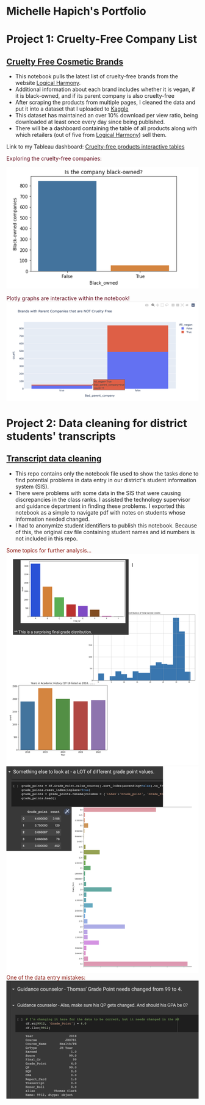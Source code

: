 # Michelle Hapich's Portfolio

# Project 1: Cruelty-Free Company List
## [Cruelty Free Cosmetic Brands](https://github.com/mhapich/cruelty_free_products.git)

- This notebook pulls the latest list of cruelty-free brands from the website [Logical Harmony](https://logicalharmony.net/cruelty-free-brand-list/).
- Additional information about each brand includes whether it is vegan, if it is black-owned, and if its parent company is also cruelty-free
- After scraping the products from multiple pages, I cleaned the data and put it into a dataset that I uploaded to [Kaggle](https://www.kaggle.com/datasets/mhapich/crueltyfree-brands)
- This dataset has maintained an over 10% download per view ratio, being downloaded at least once every day since being published.
- There will be a dashboard containing the table of all products along with which retailers (out of five from [Logical Harmony](https://logicalharmony.net/)) sell them.

Link to my Tableau dashboard: [Cruelty-free products interactive tables](https://public.tableau.com/views/CrueltyFreeProducts/CrueltyFreeDashboard?:language=en-US&:display_count=n&:origin=viz_share_link)


<span style="color:#630718">Exploring the cruelty-free companies:</span>

<img src="Assests/Images/black-owned.PNG" width="600">

<span style="color:#630718">Plotly graphs are interactive within the notebook!</span>
<img src="Assests/Images/parent_co.PNG" width="800">

# Project 2: Data cleaning for district students' transcripts

## [Transcript data cleaning](https://github.com/mhapich/transcript_cleaning.git)

- This repo contains only the notebook file used to show the tasks done to find potential problems in data entry in our district's student information system (SIS).  
- There were problems with some data in the SIS that were causing discrepancies in the class ranks.  I assisted the technology supervisor and guidance department in finding these problems.  I exported this notebook as a simple to navigate pdf with notes on students whose information needed changed.
- I had to anonymize student identifiers to publish this notebook.  Because of this, the original csv file containing student names and id numbers is not included in this repo.

<span style="color:#8c150d">Some topics for further analysis...</span>
![EDA](/Assests/Images/EDA.PNG)
![](/Assests/Images/gpa.PNG)
<br>
<span style="color:#8c150d">One of the data entry mistakes:</span>
![Some main findings for admin](/Assests/Images/fix_anomalies.PNG)
<br>

